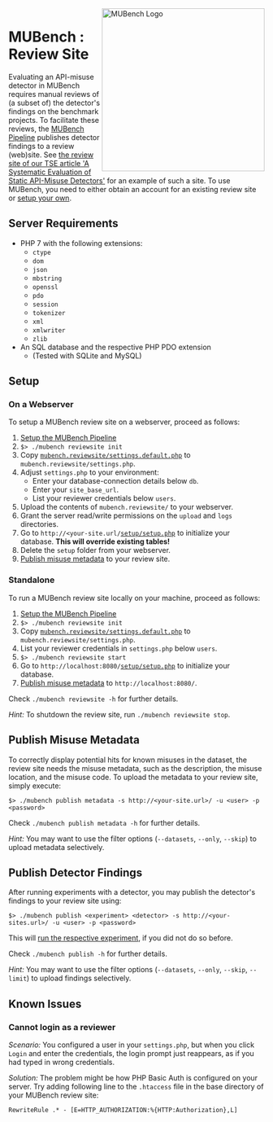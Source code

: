<img align="right" width="320" height="320" alt="MUBench Logo" src="https://raw.githubusercontent.com/stg-tud/MUBench/master/meta/logo.png" />

# MUBench : Review Site

Evaluating an API-misuse detector in MUBench requires manual reviews of (a subset of) the detector's findings on the benchmark projects.
To facilitate these reviews, the [MUBench Pipeline](../mubench.pipeline) publishes detector findings to a review (web)site.
See [the review site of our TSE article 'A Systematic Evaluation of Static API-Misuse Detectors'](http://www.st.informatik.tu-darmstadt.de/artifacts/mubench/reviews/tse17/) for an example of such a site.
To use MUBench, you need to either obtain an account for an existing review site or [setup your own](#setup).


## Server Requirements

* PHP 7 with the following extensions:
  * `ctype`
  * `dom`
  * `json`
  * `mbstring`
  * `openssl`
  * `pdo`
  * `session`
  * `tokenizer`
  * `xml`
  * `xmlwriter`
  * `zlib`
* An SQL database and the respective PHP PDO extension
  * (Tested with SQLite and MySQL)


## Setup

### On a Webserver 

To setup a MUBench review site on a webserver, proceed as follows:

1. [Setup the MUBench Pipeline](../mubench.pipeline/#setup)
2. `$> ./mubench reviewsite init`
3. Copy [`mubench.reviewsite/settings.default.php`](settings.default.php) to `mubench.reviewsite/settings.php`.
4. Adjust `settings.php` to your environment:
    * Enter your database-connection details below `db`.
    * Enter your `site_base_url`.
    * List your reviewer credentials below `users`.
5. Upload the contents of `mubench.reviewsite/` to your webserver.
6. Grant the server read/write permissions on the `upload` and `logs` directories.
7. Go to `http://<your-site.url/`[`setup/setup.php`](https://github.com/stg-tud/MUBench/blob/master/mubench.reviewsite/setup/setup.php) to initialize your database. **This will override existing tables!**
8. Delete the `setup` folder from your webserver.
9. [Publish misuse metadata](#publish-misuse-metadata) to your review site.

### Standalone

To run a MUBench review site locally on your machine, proceed as follows:

1. [Setup the MUBench Pipeline](../mubench.pipeline/#setup)
2. `$> ./mubench reviewsite init`
3. Copy [`mubench.reviewsite/settings.default.php`](settings.default.php) to `mubench.reviewsite/settings.php`.
4. List your reviewer credentials in `settings.php` below `users`.
5. `$> ./mubench reviewsite start`
6. Go to `http://localhost:8080/`[`setup/setup.php`](https://github.com/stg-tud/MUBench/blob/master/mubench.reviewsite/setup/setup.php) to initialize your database.
7. [Publish misuse metadata](#publish-misuse-metadata) to `http://localhost:8080/`.

Check `./mubench reviewsite -h` for further details.

*Hint:* To shutdown the review site, run `./mubench reviewsite stop`.


## Publish Misuse Metadata

To correctly display potential hits for known misuses in the dataset, the review site needs the misuse metadata, such as the description, the misuse location, and the misuse code.
To upload the metadata to your review site, simply execute:

    $> ./mubench publish metadata -s http://<your-site.url>/ -u <user> -p <password>

Check `./mubench publish metadata -h` for further details.

*Hint:* You may want to use the filter options (`--datasets`, `--only`, `--skip`) to upload metadata selectively.


## Publish Detector Findings

After running experiments with a detector, you may publish the detector's findings to your review site using:

    $> ./mubench publish <experiment> <detector> -s http://<your-sites.url>/ -u <user> -p <password>

This will [run the respective experiment](../mubench.pipeline/), if you did not do so before.

Check `./mubench publish -h` for further details.

*Hint:* You may want to use the filter options (`--datasets`, `--only`, `--skip`, `--limit`) to upload findings selectively.


## Known Issues

### Cannot login as a reviewer

*Scenario:* You configured a user in your `settings.php`, but when you click `Login` and enter the credentials, the login prompt just reappears, as if you had typed in wrong credentials.

*Solution:* The problem might be how PHP Basic Auth is configured on your server.
Try adding following line to the `.htaccess` file in the base directory of your MUBench review site:

```
RewriteRule .* - [E=HTTP_AUTHORIZATION:%{HTTP:Authorization},L]
```
